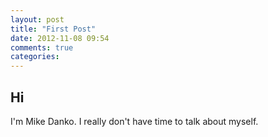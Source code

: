 ```yaml
---
layout: post
title: "First Post"
date: 2012-11-08 09:54
comments: true
categories:
---
```

## Hi

I'm Mike Danko. I really don't have time to talk about myself.